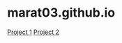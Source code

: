 # marat03.github.io

<a href="https://marat03.github.io/Project1/">Project 1</a>
<a href="">Project 2</a>
